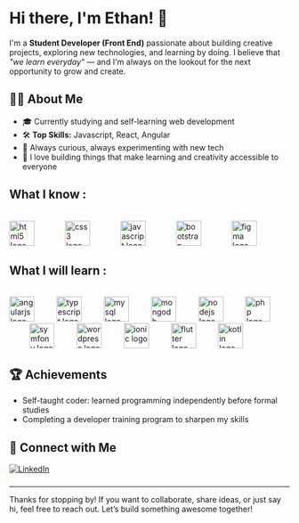 # Hi there, I'm Ethan! 👋

I'm a **Student Developer (Front End)** passionate about building creative projects, exploring new technologies, and learning by doing. I believe that _"we learn everyday"_ — and I'm always on the lookout for the next opportunity to grow and create.

## 👨‍💻 About Me

- 🎓 Currently studying and self-learning web development
- 🛠️ **Top Skills:** Javascript, React, Angular
- 🌱 Always curious, always experimenting with new tech
- 🚀 I love building things that make learning and creativity accessible to everyone


## What I know :</h4>

<br clear="both">

<div align="left">
  <img src="https://cdn.jsdelivr.net/gh/devicons/devicon/icons/html5/html5-original.svg" height="45" alt="html5 logo"  />
  <img width="47" />
  <img src="https://cdn.jsdelivr.net/gh/devicons/devicon/icons/css3/css3-original.svg" height="45" alt="css3 logo"  />
  <img width="47" />
  <img src="https://cdn.jsdelivr.net/gh/devicons/devicon/icons/javascript/javascript-original.svg" height="45" alt="javascript logo"  />
  <img width="47" />
  <img src="https://cdn.jsdelivr.net/gh/devicons/devicon/icons/bootstrap/bootstrap-original.svg" height="45" alt="bootstrap logo"  />
  <img width="47" />
  <img src="https://cdn.jsdelivr.net/gh/devicons/devicon/icons/figma/figma-original.svg" height="45" alt="figma logo"  />
</div>

## What I will learn :


<br clear="both">

<div align="left">
  <img src="https://cdn.jsdelivr.net/gh/devicons/devicon/icons/angularjs/angularjs-original.svg" height="45" alt="angularjs logo"  />
  <img width="32" />
  <img src="https://cdn.jsdelivr.net/gh/devicons/devicon/icons/typescript/typescript-original.svg" height="45" alt="typescript logo"  />
  <img width="32" />
  <img src="https://cdn.jsdelivr.net/gh/devicons/devicon/icons/mysql/mysql-original.svg" height="45" alt="mysql logo"  />
  <img width="32" />
  <img src="https://cdn.jsdelivr.net/gh/devicons/devicon/icons/mongodb/mongodb-original.svg" height="45" alt="mongodb logo"  />
  <img width="32" />
  <img src="https://cdn.jsdelivr.net/gh/devicons/devicon/icons/nodejs/nodejs-original.svg" height="45" alt="nodejs logo"  />
  <img width="32" />
  <img src="https://cdn.jsdelivr.net/gh/devicons/devicon/icons/php/php-original.svg" height="45" alt="php logo"  />
  <img width="32" />
  <img src="https://cdn.jsdelivr.net/gh/devicons/devicon/icons/symfony/symfony-original.svg" height="45" alt="symfony logo"  />
  <img width="32" />
  <img src="https://cdn.jsdelivr.net/gh/devicons/devicon/icons/wordpress/wordpress-original.svg" height="45" alt="wordpress logo"  />
  <img width="32" />
  <img src="https://cdn.jsdelivr.net/gh/devicons/devicon/icons/ionic/ionic-original.svg" height="45" alt="ionic logo"  />
  <img width="32" />
  <img src="https://cdn.jsdelivr.net/gh/devicons/devicon/icons/flutter/flutter-original.svg" height="45" alt="flutter logo"  />
  <img width="32" />
  <img src="https://cdn.jsdelivr.net/gh/devicons/devicon/icons/kotlin/kotlin-original.svg" height="45" alt="kotlin logo"  />
</div>


## 🏆 Achievements

- Self-taught coder: learned programming independently before formal studies
- Completing a developer training program to sharpen my skills

## 🔗 Connect with Me

[![LinkedIn](https://img.shields.io/badge/LinkedIn-Ethan%20Boulard-blue?logo=linkedin&style=flat-square)](https://fr.linkedin.com/in/ethan-boulard-4b1112364?original_referer=https%3A%2F%2Fwww.linkedin.com%2F)

###

---

Thanks for stopping by! If you want to collaborate, share ideas, or just say hi, feel free to reach out. Let’s build something awesome together!

